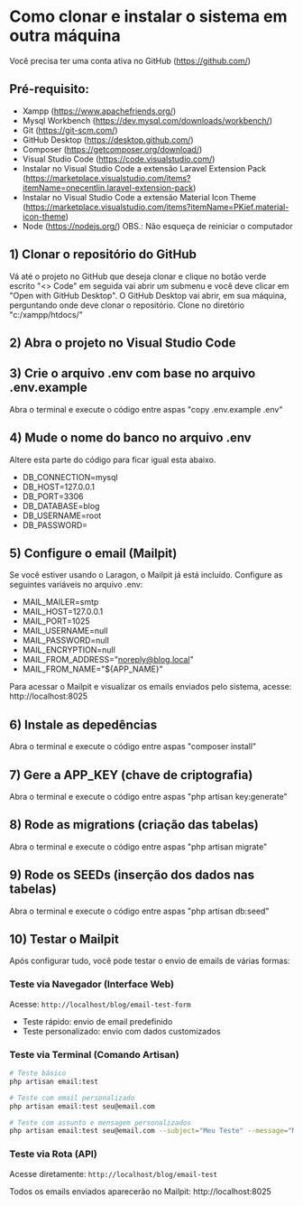 # Como clonar e instalar o sistema em outra máquina
Você precisa ter uma conta ativa no GitHub (https://github.com/)

## Pré-requisito:

- Xampp (https://www.apachefriends.org/)
- Mysql Workbench (https://dev.mysql.com/downloads/workbench/)
- Git (https://git-scm.com/)
- GitHub Desktop (https://desktop.github.com/)
- Composer (https://getcomposer.org/download/)
- Visual Studio Code (https://code.visualstudio.com/)
- Instalar no Visual Studio Code a extensão Laravel Extension Pack (https://marketplace.visualstudio.com/items?itemName=onecentlin.laravel-extension-pack)
- Instalar no Visual Studio Code a extensão Material Icon Theme (https://marketplace.visualstudio.com/items?itemName=PKief.material-icon-theme)
- Node (https://nodejs.org/)
OBS.: Não esqueça de reiniciar o computador

## 1) Clonar o repositório do GitHub
Vá até o projeto no GitHub que deseja clonar e clique no botão verde escrito "<> Code" em seguida vai abrir um submenu e você deve clicar em "Open with GitHub Desktop".
O GitHub Desktop vai abrir, em sua máquina, perguntando onde deve clonar o repositório. Clone no diretório "c:/xampp/htdocs/"

## 2) Abra o projeto no Visual Studio Code

## 3) Crie o arquivo .env com base no arquivo .env.example
Abra o terminal e execute o código entre aspas "copy .env.example .env"

## 4) Mude o nome do banco no arquivo .env
Altere esta parte do código para ficar igual esta abaixo.
-  DB_CONNECTION=mysql
-  DB_HOST=127.0.0.1
-  DB_PORT=3306
-  DB_DATABASE=blog
-  DB_USERNAME=root
-  DB_PASSWORD=

## 5) Configure o email (Mailpit)
Se você estiver usando o Laragon, o Mailpit já está incluído. Configure as seguintes variáveis no arquivo .env:
-  MAIL_MAILER=smtp
-  MAIL_HOST=127.0.0.1
-  MAIL_PORT=1025
-  MAIL_USERNAME=null
-  MAIL_PASSWORD=null
-  MAIL_ENCRYPTION=null
-  MAIL_FROM_ADDRESS="noreply@blog.local"
-  MAIL_FROM_NAME="${APP_NAME}"

Para acessar o Mailpit e visualizar os emails enviados pelo sistema, acesse: http://localhost:8025

## 6) Instale as depedências
Abra o terminal e execute o código entre aspas "composer install"

## 7) Gere a APP_KEY (chave de criptografia)
Abra o terminal e execute o código entre aspas "php artisan key:generate"

## 8) Rode as migrations (criação das tabelas)
Abra o terminal e execute o código entre aspas "php artisan migrate"

## 9) Rode os SEEDs (inserção dos dados nas tabelas)
Abra o terminal e execute o código entre aspas "php artisan db:seed"

## 10) Testar o Mailpit
Após configurar tudo, você pode testar o envio de emails de várias formas:

### Teste via Navegador (Interface Web)
Acesse: `http://localhost/blog/email-test-form`
- Teste rápido: envio de email predefinido
- Teste personalizado: envio com dados customizados

### Teste via Terminal (Comando Artisan)
```bash
# Teste básico
php artisan email:test

# Teste com email personalizado
php artisan email:test seu@email.com

# Teste com assunto e mensagem personalizados
php artisan email:test seu@email.com --subject="Meu Teste" --message="Minha mensagem personalizada"
```

### Teste via Rota (API)
Acesse diretamente: `http://localhost/blog/email-test`

Todos os emails enviados aparecerão no Mailpit: http://localhost:8025
